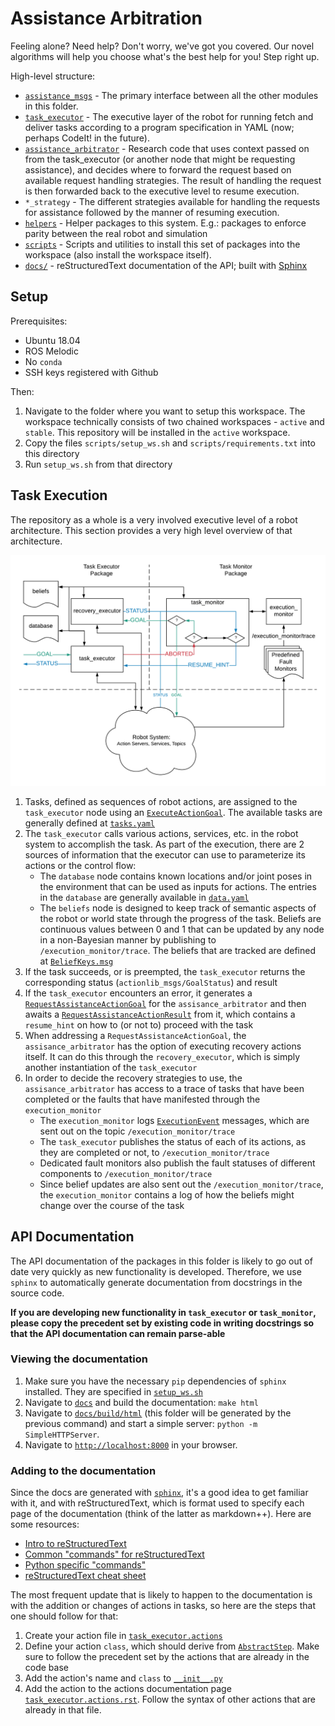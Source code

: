 # Assistance Arbitration

Feeling alone? Need help? Don't worry, we've got you covered. Our novel algorithms will help you choose what's the best help for you! Step right up.

High-level structure:

- [`assistance_msgs`](assistance_msgs/) - The primary interface between all the other modules in this folder.
- [`task_executor`](task_executor/) - The executive layer of the robot for running fetch and deliver tasks according to a program specification in YAML (now; perhaps CodeIt! in the future).
- [`assistance_arbitrator`](assistance_arbitrator/) - Research code that uses context passed on from the task_executor (or another node that might be requesting assistance), and decides where to forward the request based on available request handling strategies. The result of handling the request is then forwarded back to the executive level to resume execution.
- `*_strategy` - The different strategies available for handling the requests for assistance followed by the manner of resuming execution.
- [`helpers`](helpers/) - Helper packages to this system. E.g.: packages to enforce parity between the real robot and simulation
- [`scripts`](scripts/) - Scripts and utilities to install this set of packages into the workspace (also install the workspace itself).
- [`docs/`](docs/) - reStructuredText documentation of the API; built with [Sphinx](http://www.sphinx-doc.org/en/master/)


## Setup

Prerequisites:

- Ubuntu 18.04
- ROS Melodic
- No `conda`
- SSH keys registered with Github

Then:

1. Navigate to the folder where you want to setup this workspace. The workspace technically consists of two chained workspaces - `active` and `stable`. This repository will be installed in the `active` workspace.
1. Copy the files `scripts/setup_ws.sh` and `scripts/requirements.txt` into this directory
1. Run `setup_ws.sh` from that directory


## Task Execution

The repository as a whole is a very involved executive level of a robot architecture. This section provides a very high level overview of that architecture.

![Package Structure](docs/package_structure.png)

1. Tasks, defined as sequences of robot actions, are assigned to the `task_executor` node using an [`ExecuteActionGoal`](assistance_msgs/action/Execute.action). The available tasks are generally defined at [`tasks.yaml`](task_executor/config/tasks.yaml)
1. The `task_executor` calls various actions, services, etc. in the robot system to accomplish the task. As part of the execution, there are 2 sources of information that the executor can use to parameterize its actions or the control flow:
    * The `database` node contains known locations and/or joint poses in the environment that can be used as inputs for actions. The entries in the `database` are generally available in [`data.yaml`](task_executor/config/data.yaml)
    * The `beliefs` node is designed to keep track of semantic aspects of the robot or world state through the progress of the task. Beliefs are continuous values between 0 and 1 that can be updated by any node in a non-Bayesian manner by publishing to `/execution_monitor/trace`. The beliefs that are tracked are defined at [`BeliefKeys.msg`](assistance_msgs/msg/BeliefKeys.msg)
1. If the task succeeds, or is preempted, the `task_executor` returns the corresponding status (`actionlib_msgs/GoalStatus`) and result
1. If the `task_executor` encounters an error, it generates a [`RequestAssistanceActionGoal`](assistance_msgs/action/RequestAssistance.action) for the `assisance_arbitrator` and then awaits a [`RequestAssistanceActionResult`](assistance_msgs/action/RequestAssistance.action) from it, which contains a `resume_hint` on how to (or not to) proceed with the task
1. When addressing a `RequestAssistanceActionGoal`, the `assisance_arbitrator` has the option of executing recovery actions itself. It can do this through the `recovery_executor`, which is simply another instantiation of the `task_executor`
1. In order to decide the recovery strategies to use, the `assisance_arbitrator` has access to a trace of tasks that have been completed or the faults that have manifested through the `execution_monitor`
    * The `execution_monitor` logs [`ExecutionEvent`](assistance_msgs/msg/ExecutionEvent.msg) messages, which are sent out on the topic `/execution_monitor/trace`
    * The `task_executor` publishes the status of each of its actions, as they are completed or not, to `/execution_monitor/trace`
    * Dedicated fault monitors also publish the fault statuses of different components to `/execution_monitor/trace`
    * Since belief updates are also sent out the `/execution_monitor/trace`, the `execution_monitor` contains a log of how the beliefs might change over the course of the task


## API Documentation

The API documentation of the packages in this folder is likely to go out of date very quickly as new functionality is developed. Therefore, we use `sphinx` to automatically generate documentation from docstrings in the source code.

**If you are developing new functionality in `task_executor` or `task_monitor`, please copy the precedent set by existing code in writing docstrings so that the API documentation can remain parse-able**

### Viewing the documentation

1. Make sure you have the necessary `pip` dependencies of `sphinx` installed. They are specified in [`setup_ws.sh`](../scripts/setup_ws.sh)
1. Navigate to [`docs`](docs/) and build the documentation: `make html`
1. Navigate to [`docs/build/html`](docs/build/html) (this folder will be generated by the previous command) and start a simple server: `python -m SimpleHTTPServer`.
1. Navigate to [`http://localhost:8000`](http://localhost:8000) in your browser.

### Adding to the documentation

Since the docs are generated with [`sphinx`](https://www.sphinx-doc.org/en/master/index.html), it's a good idea to get familiar with it, and with reStructuredText, which is format used to specify each page of the documentation (think of the latter as markdown++). Here are some resources:

- [Intro to reStructuredText](https://www.sphinx-doc.org/en/master/usage/restructuredtext/basics.html)
- [Common "commands" for reStructuredText](https://www.sphinx-doc.org/en/master/usage/restructuredtext/directives.html)
- [Python specific "commands"](https://www.sphinx-doc.org/en/master/usage/restructuredtext/domains.html#the-python-domain)
- [reStructuredText cheat sheet](https://github.com/ralsina/rst-cheatsheet/blob/master/rst-cheatsheet.rst)

The most frequent update that is likely to happen to the documentation is with the addition or changes of actions in tasks, so here are the steps that one should follow for that:

1. Create your action file in [`task_executor.actions`](task_executor/src/task_executor/actions/)
1. Define your action `class`, which should derive from [`AbstractStep`](task_executor/src/task_executor/abstract_step.py). Make sure to follow the precedent set by the actions that are already in the code base
1. Add the action's name and `class` to [`__init__.py`](task_executor/src/task_executor/actions/__init__.py)
1. Add the action to the actions documentation page [`task_executor.actions.rst`](docs/source/task_executor.actions.rst). Follow the syntax of other actions that are already in that file.
